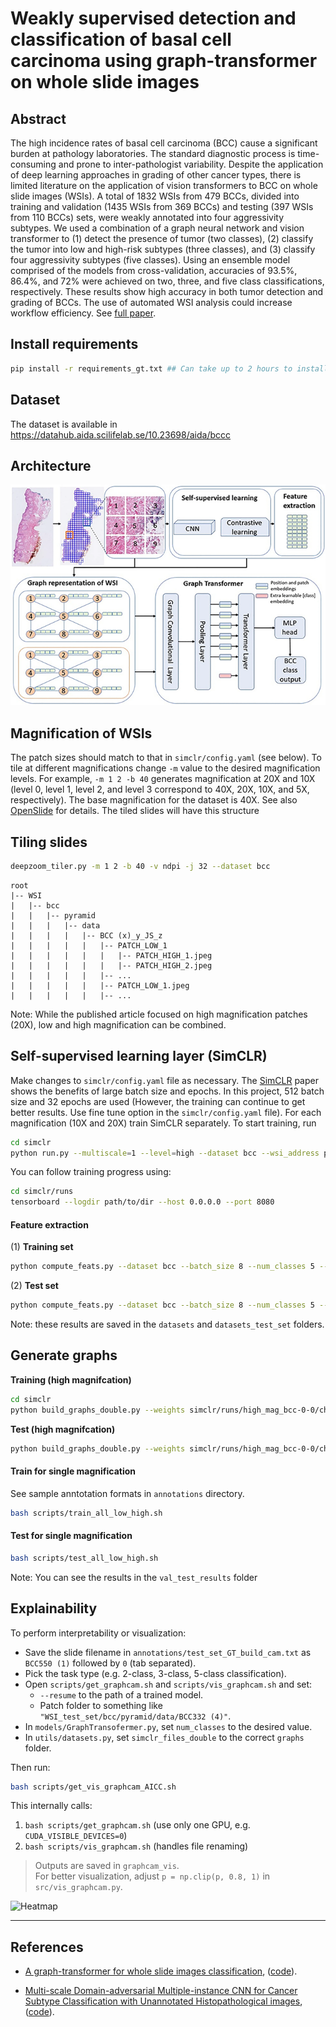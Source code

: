 # Weakly supervised detection and classification of basal cell carcinoma using graph-transformer on whole slide images

## Abstract
The high incidence rates of basal cell carcinoma (BCC) cause a significant burden at pathology laboratories. The standard diagnostic process is time-consuming and prone to inter-pathologist variability. Despite the application of deep learning approaches in grading of other cancer types, there is limited literature on the application of vision transformers to BCC on whole slide images (WSIs). A total of 1832 WSIs from 479 BCCs, divided into training and validation (1435 WSIs from 369 BCCs) and testing (397 WSIs from 110 BCCs) sets, were weakly annotated into four aggressivity subtypes. We used a combination of a graph neural network and vision transformer to (1) detect the presence of tumor (two classes), (2) classify the tumor into low and high-risk subtypes (three classes), and (3) classify four aggressivity subtypes (five classes). Using an ensemble model comprised of the models from cross-validation, accuracies of 93.5%, 86.4%, and 72% were achieved on two, three, and five class classifications, respectively. These results show high accuracy in both tumor detection and grading of BCCs. The use of automated WSI analysis could increase workflow efficiency. See [full paper](https://www.nature.com/articles/s41598-023-33863-z).



## Install requirements
```bash
pip install -r requirements_gt.txt ## Can take up to 2 hours to install
```

## Dataset
The dataset is available in https://datahub.aida.scilifelab.se/10.23698/aida/bccc
 
## Architecture 
  ![GT method](figures/architecture.png)

## Magnification of WSIs
The patch sizes should match to that in `simclr/config.yaml` (see below). To tile at different magnifications change `-m` value to the desired magnification levels. For example, `-m 1 2 -b 40` generates magnification at 20X and 10X (level 0, level 1, level 2, and level 3 correspond to 40X, 20X, 10X, and 5X, respectively). The base magnification for the dataset is 40X. See also [OpenSlide](https://openslide.org/api/python/) for details. The tiled slides will have this structure

## Tiling slides
```bash
deepzoom_tiler.py -m 1 2 -b 40 -v ndpi -j 32 --dataset bcc
```
```
root
|-- WSI
|   |-- bcc
|   |   |-- pyramid
|   |   |   |-- data
|   |   |   |   |-- BCC (x)_y_JS_z
|   |   |   |   |   |-- PATCH_LOW_1
|   |   |   |   |   |   |-- PATCH_HIGH_1.jpeg
|   |   |   |   |   |   |-- PATCH_HIGH_2.jpeg
|   |   |   |   |   |-- ...
|   |   |   |   |   |-- PATCH_LOW_1.jpeg
|   |   |   |   |   |-- ...
```

Note: While the published article focused on high magnification patches (20X), low and high magnification can be combined.

## Self-supervised learning layer (SimCLR) 
Make changes to `simclr/config.yaml` file as necessary. The [SimCLR](https://arxiv.org/pdf/2002.05709.pdf) paper shows the benefits of large batch size and epochs. In this project, 512 batch size and 32 epochs are used (However, the training can continue to get better results. Use fine tune option in the `simclr/config.yaml` file). For each magnification (10X and 20X) train SimCLR separately. To start training, run

```bash
cd simclr
python run.py --multiscale=1 --level=high --dataset bcc --wsi_address path/to/bcc/patch
```

You can follow training progress using:

```bash
cd simclr/runs
tensorboard --logdir path/to/dir --host 0.0.0.0 --port 8080  
```

#### Feature extraction

(1) **Training set**  
```bash
python compute_feats.py --dataset bcc --batch_size 8 --num_classes 5 --magnification high --weights_high simclr/runs/high_mag
```

(2) **Test set**  

```bash
python compute_feats.py --dataset bcc --batch_size 8 --num_classes 5 --magnification high --weights_high simclr/runs/high_mag --holdout_set True
```

Note: these results are saved in the `datasets` and `datasets_test_set` folders.


## Generate graphs
**Training (high magnifcation)**  
```bash
cd simclr
python build_graphs_double.py --weights simclr/runs/high_mag_bcc-0-0/checkpoints/model.pth --dataset "WSI/bcc/pyramid/data/*" --output "../graphs" --num_classes 5 --separate_feat 'high'

```

**Test (high magnifcation)**  
```bash
python build_graphs_double.py --weights simclr/runs/high_mag_bcc-0-0/checkpoints/model.pth --dataset "WSI/bcc/pyramid/data/*/" --output "../graphs" --num_classes 5 --holdout_set True --separate_feat 'high'
```


#### Train for single magnification

See sample anntotation formats in `annotations` directory.  

```bash
bash scripts/train_all_low_high.sh
```

#### Test for single magnification

```bash
bash scripts/test_all_low_high.sh
```

Note: 
You can see the results in the `val_test_results` folder

## Explainability

To perform interpretability or visualization:

- Save the slide filename in `annotations/test_set_GT_build_cam.txt` as `BCC550 (1)` followed by `0` (tab separated).  
- Pick the task type (e.g. 2-class, 3-class, 5-class classification).  
- Open `scripts/get_graphcam.sh` and `scripts/vis_graphcam.sh` and set:  
  - `--resume` to the path of a trained model.  
  - Patch folder to something like `"WSI_test_set/bcc/pyramid/data/BCC332 (4)"`.  
- In `models/GraphTransofermer.py`, set `num_classes` to the desired value.  
- In `utils/datasets.py`, set `simclr_files_double` to the correct `graphs` folder.  

Then run:

```bash
bash scripts/get_vis_graphcam_AICC.sh
```

This internally calls:  
1. `bash scripts/get_graphcam.sh`   (use only one GPU, e.g. `CUDA_VISIBLE_DEVICES=0`)  
2. `bash scripts/vis_graphcam.sh`   (handles file renaming)  

> Outputs are saved in `graphcam_vis`.  
> For better visualization, adjust `p = np.clip(p, 0.8, 1)` in `src/vis_graphcam.py`.

![Heatmap](/figures/BCC20_6_1a_bcc_cam_all.png)

---
 
## References
- [A graph-transformer for whole slide images classification](https://arxiv.org/pdf/2205.09671.pdf), ([code](https://github.com/vkola-lab/tmi2022)).

- [Multi-scale Domain-adversarial Multiple-instance CNN for Cancer Subtype
Classification with Unannotated Histopathological images](https://arxiv.org/pdf/2001.01599.pdf), ([code](https://github.com/binli123/dsmil-wsi)).



